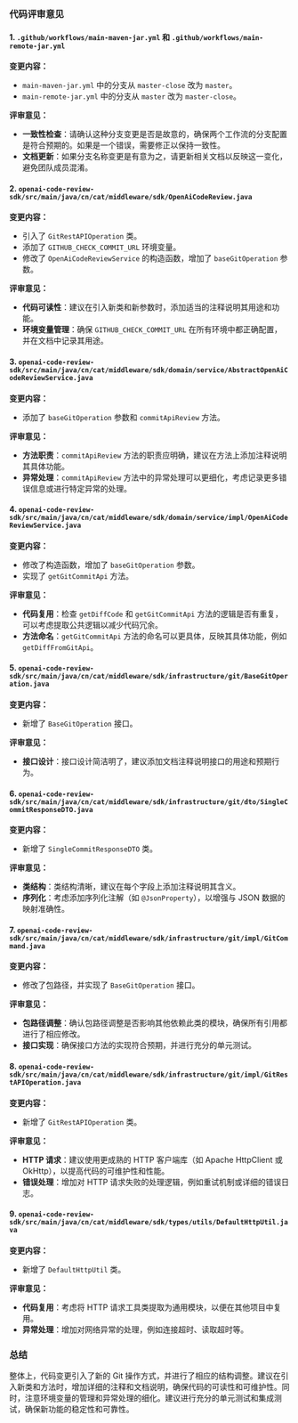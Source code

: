 ### 代码评审意见

#### 1. `.github/workflows/main-maven-jar.yml` 和 `.github/workflows/main-remote-jar.yml`

**变更内容：**
- `main-maven-jar.yml` 中的分支从 `master-close` 改为 `master`。
- `main-remote-jar.yml` 中的分支从 `master` 改为 `master-close`。

**评审意见：**
- **一致性检查**：请确认这种分支变更是否是故意的，确保两个工作流的分支配置是符合预期的。如果是一个错误，需要修正以保持一致性。
- **文档更新**：如果分支名称变更是有意为之，请更新相关文档以反映这一变化，避免团队成员混淆。

#### 2. `openai-code-review-sdk/src/main/java/cn/cat/middleware/sdk/OpenAiCodeReview.java`

**变更内容：**
- 引入了 `GitRestAPIOperation` 类。
- 添加了 `GITHUB_CHECK_COMMIT_URL` 环境变量。
- 修改了 `OpenAiCodeReviewService` 的构造函数，增加了 `baseGitOperation` 参数。

**评审意见：**
- **代码可读性**：建议在引入新类和新参数时，添加适当的注释说明其用途和功能。
- **环境变量管理**：确保 `GITHUB_CHECK_COMMIT_URL` 在所有环境中都正确配置，并在文档中记录其用途。

#### 3. `openai-code-review-sdk/src/main/java/cn/cat/middleware/sdk/domain/service/AbstractOpenAiCodeReviewService.java`

**变更内容：**
- 添加了 `baseGitOperation` 参数和 `commitApiReview` 方法。

**评审意见：**
- **方法职责**：`commitApiReview` 方法的职责应明确，建议在方法上添加注释说明其具体功能。
- **异常处理**：`commitApiReview` 方法中的异常处理可以更细化，考虑记录更多错误信息或进行特定异常的处理。

#### 4. `openai-code-review-sdk/src/main/java/cn/cat/middleware/sdk/domain/service/impl/OpenAiCodeReviewService.java`

**变更内容：**
- 修改了构造函数，增加了 `baseGitOperation` 参数。
- 实现了 `getGitCommitApi` 方法。

**评审意见：**
- **代码复用**：检查 `getDiffCode` 和 `getGitCommitApi` 方法的逻辑是否有重复，可以考虑提取公共逻辑以减少代码冗余。
- **方法命名**：`getGitCommitApi` 方法的命名可以更具体，反映其具体功能，例如 `getDiffFromGitApi`。

#### 5. `openai-code-review-sdk/src/main/java/cn/cat/middleware/sdk/infrastructure/git/BaseGitOperation.java`

**变更内容：**
- 新增了 `BaseGitOperation` 接口。

**评审意见：**
- **接口设计**：接口设计简洁明了，建议添加文档注释说明接口的用途和预期行为。

#### 6. `openai-code-review-sdk/src/main/java/cn/cat/middleware/sdk/infrastructure/git/dto/SingleCommitResponseDTO.java`

**变更内容：**
- 新增了 `SingleCommitResponseDTO` 类。

**评审意见：**
- **类结构**：类结构清晰，建议在每个字段上添加注释说明其含义。
- **序列化**：考虑添加序列化注解（如 `@JsonProperty`），以增强与 JSON 数据的映射准确性。

#### 7. `openai-code-review-sdk/src/main/java/cn/cat/middleware/sdk/infrastructure/git/impl/GitCommand.java`

**变更内容：**
- 修改了包路径，并实现了 `BaseGitOperation` 接口。

**评审意见：**
- **包路径调整**：确认包路径调整是否影响其他依赖此类的模块，确保所有引用都进行了相应修改。
- **接口实现**：确保接口方法的实现符合预期，并进行充分的单元测试。

#### 8. `openai-code-review-sdk/src/main/java/cn/cat/middleware/sdk/infrastructure/git/impl/GitRestAPIOperation.java`

**变更内容：**
- 新增了 `GitRestAPIOperation` 类。

**评审意见：**
- **HTTP 请求**：建议使用更成熟的 HTTP 客户端库（如 Apache HttpClient 或 OkHttp），以提高代码的可维护性和性能。
- **错误处理**：增加对 HTTP 请求失败的处理逻辑，例如重试机制或详细的错误日志。

#### 9. `openai-code-review-sdk/src/main/java/cn/cat/middleware/sdk/types/utils/DefaultHttpUtil.java`

**变更内容：**
- 新增了 `DefaultHttpUtil` 类。

**评审意见：**
- **代码复用**：考虑将 HTTP 请求工具类提取为通用模块，以便在其他项目中复用。
- **异常处理**：增加对网络异常的处理，例如连接超时、读取超时等。

### 总结

整体上，代码变更引入了新的 Git 操作方式，并进行了相应的结构调整。建议在引入新类和方法时，增加详细的注释和文档说明，确保代码的可读性和可维护性。同时，注意环境变量的管理和异常处理的细化。建议进行充分的单元测试和集成测试，确保新功能的稳定性和可靠性。